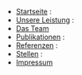 * [Startseite](/start) :
* [Unsere&nbsp;Leistung](/unsere-leistung) :
* [Das&nbsp;Team](/das-team)<br />
* [Publikationen](/publikationen) :
* [Referenzen](/referenzen) :
* [Stellen](/stellen) :
* [Impressum](/kontakt)


